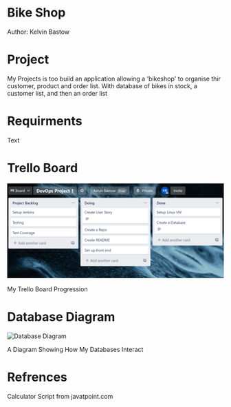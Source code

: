 # Bike Shop
Author: Kelvin Bastow

# Project

My Projects is too build an application allowing a 'bikeshop' to organise thir customer, product and order list. With database of bikes in stock, a customer list, and then an order list

# Requirments

Text

# Trello Board

![Trello Board](/images/trelloboard.png)

My Trello Board Progression

# Database Diagram

![Database Diagram](bikeshop/images/bikeshop.svg)

A Diagram Showing How My Databases Interact

# Refrences

Calculator Script from javatpoint.com

